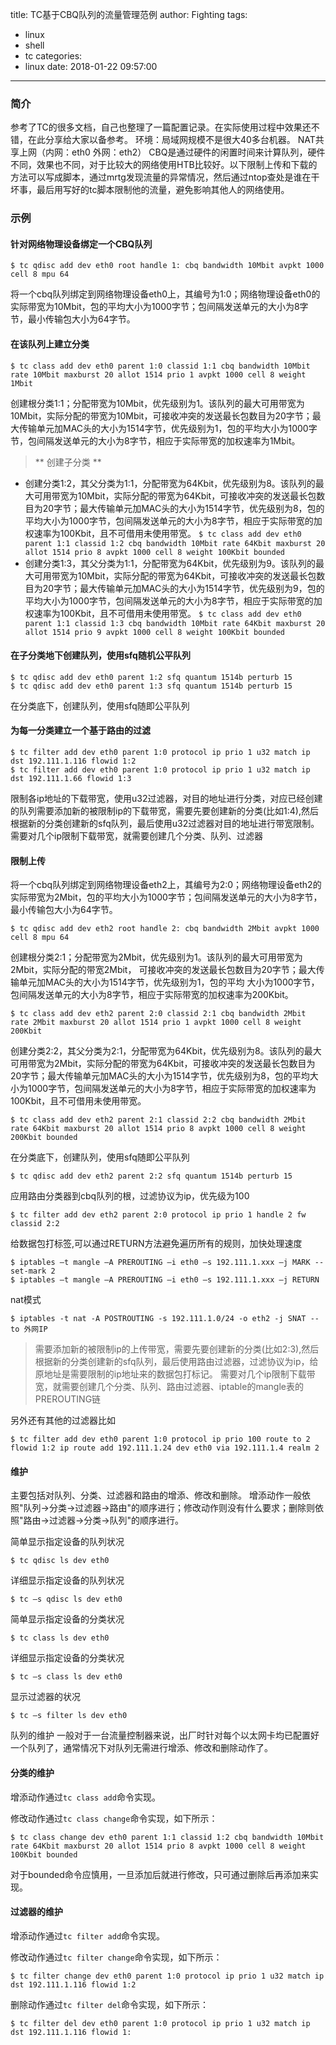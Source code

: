 title: TC基于CBQ队列的流量管理范例
author: Fighting
tags:
  - linux
  - shell
  - tc
categories:
  - linux
date: 2018-01-22 09:57:00
---
### 简介

参考了TC的很多文档，自己也整理了一篇配置记录。在实际使用过程中效果还不错，在此分享给大家以备参考。
环境：局域网规模不是很大40多台机器。 NAT共享上网（内网：eth0 外网：eth2）
CBQ是通过硬件的闲置时间来计算队列，硬件不同，效果也不同，对于比较大的网络使用HTB比较好。以下限制上传和下载的方法可以写成脚本，通过mrtg发现流量的异常情况，然后通过ntop查处是谁在干坏事，最后用写好的tc脚本限制他的流量，避免影响其他人的网络使用。

 <!--more-->
 
### 示例

#### 针对网络物理设备绑定一个CBQ队列

 ```shell
 $ tc qdisc add dev eth0 root handle 1: cbq bandwidth 10Mbit avpkt 1000 cell 8 mpu 64
 ```

 将一个cbq队列绑定到网络物理设备eth0上，其编号为1:0；网络物理设备eth0的实际带宽为10Mbit，包的平均大小为1000字节；包间隔发送单元的大小为8字节，最小传输包大小为64字节。
 
#### 在该队列上建立分类

 ```shell
 $ tc class add dev eth0 parent 1:0 classid 1:1 cbq bandwidth 10Mbit rate 10Mbit maxburst 20 allot 1514 prio 1 avpkt 1000 cell 8 weight 1Mbit
 ```

 创建根分类1:1；分配带宽为10Mbit，优先级别为1。该队列的最大可用带宽为10Mbit，实际分配的带宽为10Mbit，可接收冲突的发送最长包数目为20字节；最大传输单元加MAC头的大小为1514字节，优先级别为1，包的平均大小为1000字节，包间隔发送单元的大小为8字节，相应于实际带宽的加权速率为1Mbit。

 > ** 创建子分类 **
 - 创建分类1:2，其父分类为1:1，分配带宽为64Kbit，优先级别为8。该队列的最大可用带宽为10Mbit，实际分配的带宽为64Kbit，可接收冲突的发送最长包数目为20字节；最大传输单元加MAC头的大小为1514字节，优先级别为8，包的平均大小为1000字节，包间隔发送单元的大小为8字节，相应于实际带宽的加权速率为100Kbit，且不可借用未使用带宽。
 ` $ tc class add dev eth0 parent 1:1 classid 1:2 cbq bandwidth 10Mbit rate 64Kbit maxburst 20 allot 1514 prio 8 avpkt 1000 cell 8 weight 100Kbit bounded `
 - 创建分类1:3，其父分类为1:1，分配带宽为64Kbit，优先级别为9。该队列的最大可用带宽为10Mbit，实际分配的带宽为64Kbit，可接收冲突的发送最长包数目为20字节；最大传输单元加MAC头的大小为1514字节，优先级别为9，包的平均大小为1000字节，包间隔发送单元的大小为8字节，相应于实际带宽的加权速率为100Kbit，且不可借用未使用带宽。
 `$ tc class add dev eth0 parent 1:1 classid 1:3 cbq bandwidth 10Mbit rate 64Kbit maxburst 20 allot 1514 prio 9 avpkt 1000 cell 8 weight 100Kbit bounded`
 
#### 在子分类地下创建队列，使用sfq随机公平队列 

 ```shell
 $ tc qdisc add dev eth0 parent 1:2 sfq quantum 1514b perturb 15
 $ tc qdisc add dev eth0 parent 1:3 sfq quantum 1514b perturb 15
 ```
 在分类底下，创建队列，使用sfq随即公平队列
 
#### 为每一分类建立一个基于路由的过滤
 
 ```shell
 $ tc filter add dev eth0 parent 1:0 protocol ip prio 1 u32 match ip dst 192.111.1.116 flowid 1:2
 $ tc filter add dev eth0 parent 1:0 protocol ip prio 1 u32 match ip dst 192.111.1.66 flowid 1:3
 ```
 限制各ip地址的下载带宽，使用u32过滤器，对目的地址进行分类，对应已经创建的队列需要添加新的被限制ip的下载带宽，需要先要创建新的分类(比如1:4),然后根据新的分类创建新的sfq队列，最后使用u32过滤器对目的地址进行带宽限制。需要对几个ip限制下载带宽，就需要创建几个分类、队列、过滤器
 
#### 限制上传

 将一个cbq队列绑定到网络物理设备eth2上，其编号为2:0；网络物理设备eth2的实际带宽为2Mbit，包的平均大小为1000字节；包间隔发送单元的大小为8字节，最小传输包大小为64字节。
 ```shell
 $ tc qdisc add dev eth2 root handle 2: cbq bandwidth 2Mbit avpkt 1000 cell 8 mpu 64
 ```
 创建根分类2:1；分配带宽为2Mbit，优先级别为1。该队列的最大可用带宽为2Mbit，实际分配的带宽2Mbit，
 可接收冲突的发送最长包数目为20字节；最大传输单元加MAC头的大小为1514字节，优先级别为1，包的平均
 大小为1000字节，包间隔发送单元的大小为8字节，相应于实际带宽的加权速率为200Kbit。
 
 ```shell
 $ tc class add dev eth2 parent 2:0 classid 2:1 cbq bandwidth 2Mbit rate 2Mbit maxburst 20 allot 1514 prio 1 avpkt 1000 cell 8 weight 200Kbit
 ```
 创建分类2:2，其父分类为2:1，分配带宽为64Kbit，优先级别为8。该队列的最大可用带宽为2Mbit，实际分配的带宽为64Kbit，可接收冲突的发送最长包数目为20字节；最大传输单元加MAC头的大小为1514字节，优先级别为8，包的平均大小为1000字节，包间隔发送单元的大小为8字节，相应于实际带宽的加权速率为100Kbit，且不可借用未使用带宽。
 ```shell
 $ tc class add dev eth2 parent 2:1 classid 2:2 cbq bandwidth 2Mbit rate 64Kbit maxburst 20 allot 1514 prio 8 avpkt 1000 cell 8 weight 200Kbit bounded
 ```

 在分类底下，创建队列，使用sfq随即公平队列
 ```shell
 $ tc qdisc add dev eth2 parent 2:2 sfq quantum 1514b perturb 15
 ```

 应用路由分类器到cbq队列的根，过滤协议为ip，优先级为100
 ```shell
 $ tc filter add dev eth2 parent 2:0 protocol ip prio 1 handle 2 fw classid 2:2
 ```

 给数据包打标签,可以通过RETURN方法避免遍历所有的规则，加快处理速度
 ```shell
 $ iptables –t mangle –A PREROUTING –i eth0 –s 192.111.1.xxx –j MARK --set-mark 2
 $ iptables –t mangle –A PREROUTING –i eth0 –s 192.111.1.xxx –j RETURN 
 ```
 nat模式
 ```shell
 $ iptables -t nat -A POSTROUTING -s 192.111.1.0/24 -o eth2 -j SNAT --to 外网IP
 ```
 > 需要添加新的被限制ip的上传带宽，需要先要创建新的分类(比如2:3),然后根据新的分类创建新的sfq队列，最后使用路由过滤器，过滤协议为ip，给原地址是需要限制的ip地址来的数据包打标记。
需要对几个ip限制下载带宽，就需要创建几个分类、队列、路由过滤器、iptable的mangle表的PREROUTING链

 另外还有其他的过滤器比如
 ```shell
 $ tc filter add dev eth0 parent 1:0 protocol ip prio 100 route to 2 flowid 1:2 ip route add 192.111.1.24 dev eth0 via 192.111.1.4 realm 2
 ```
#### 维护

 主要包括对队列、分类、过滤器和路由的增添、修改和删除。 增添动作一般依照"队列->分类->过滤器->路由"的顺序进行；修改动作则没有什么要求；删除则依照"路由->过滤器->分类->队列"的顺序进行。

 简单显示指定设备的队列状况
 ```shell
 $ tc qdisc ls dev eth0
 ```

 详细显示指定设备的队列状况
 ```shell
 $ tc –s qdisc ls dev eth0
 ```

 简单显示指定设备的分类状况
 ```shell
 $ tc class ls dev eth0
 ```

 详细显示指定设备的分类状况
 ```shell
 $ tc –s class ls dev eth0
 ```

 显示过滤器的状况
 ```shell
 $ tc –s filter ls dev eth0
 ```

 队列的维护 
 一般对于一台流量控制器来说，出厂时针对每个以太网卡均已配置好一个队列了，通常情况下对队列无需进行增添、修改和删除动作了。

#### 分类的维护

 增添动作通过`tc class add`命令实现。

 修改动作通过`tc class change`命令实现，如下所示：
 ```shell
 $ tc class change dev eth0 parent 1:1 classid 1:2 cbq bandwidth 10Mbit rate 64Kbit maxburst 20 allot 1514 prio 8 avpkt 1000 cell 8 weight 100Kbit bounded
 ```
 对于bounded命令应慎用，一旦添加后就进行修改，只可通过删除后再添加来实现。

#### 过滤器的维护

 增添动作通过`tc filter add`命令实现。
 
 修改动作通过`tc filter change`命令实现，如下所示：
 ```shell
 $ tc filter change dev eth0 parent 1:0 protocol ip prio 1 u32 match ip dst 192.111.1.116 flowid 1:2
 ```

 删除动作通过`tc filter del`命令实现，如下所示：
 ```shell
 $ tc filter del dev eth0 parent 1:0 protocol ip prio 1 u32 match ip dst 192.111.1.116 flowid 1:
 ```













 
 
 
 
 